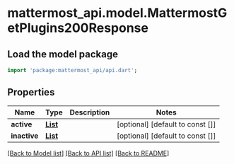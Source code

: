 # mattermost_api.model.MattermostGetPlugins200Response

## Load the model package
```dart
import 'package:mattermost_api/api.dart';
```

## Properties
Name | Type | Description | Notes
------------ | ------------- | ------------- | -------------
**active** | [**List<MattermostPluginManifest>**](MattermostPluginManifest.md) |  | [optional] [default to const []]
**inactive** | [**List<MattermostPluginManifest>**](MattermostPluginManifest.md) |  | [optional] [default to const []]

[[Back to Model list]](../GENERATED_README.md#documentation-for-models) [[Back to API list]](../GENERATED_README.md#documentation-for-api-endpoints) [[Back to README]](../GENERATED_README.md)


